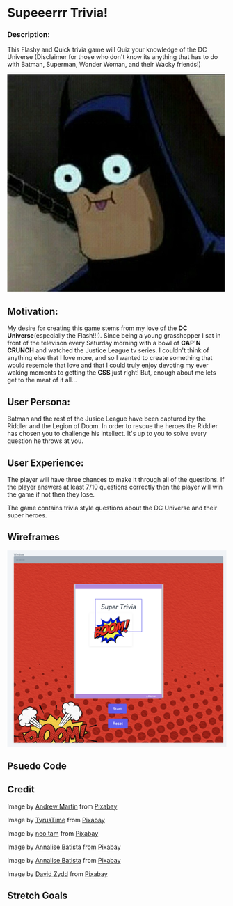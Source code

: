 # Supeeerrr Trivia!
### Description: 
This Flashy and Quick trivia game will Quiz your knowledge of the DC Universe (Disclaimer for those who don't know its anything that has to do with Batman, Superman, Wonder Woman, and their Wacky friends!)
 
![goofy batman](Pictures/Batmannanananananananananananan.jpg)


## Motivation:
My desire for creating this game stems from my love of the **DC Universe**(especially the Flash!!!). Since being a young grasshopper I sat in front of the televison every Saturday morning with a bowl of **CAP'N CRUNCH** and watched the Justice League tv series. I couldn't think of anything else that I love more, and so I wanted to create something that would resemble that love and that I could truly enjoy devoting my ever waking moments to getting the **CSS** just right! But, enough about me lets get to the meat of it all...


## User Persona:
Batman and the rest of the Jusice League have been captured by the Riddler and the Legion of Doom. In order to rescue the heroes the Riddler has chosen you to challenge his intellect. It's up to you to solve every question he throws at you. 


## User Experience:
The player will have three chances to make it through all of the questions. If the player answers at least 7/10 questions correctly then the player will win the game if not then they lose. 

The game contains trivia style questions about the DC Universe and their super heroes.


## Wireframes
![Wireframe](Pictures/Wireframe.png)




## Psuedo Code





## Credit
Image by <a href="https://pixabay.com/users/aitoff-388338/?utm_source=link-attribution&amp;utm_medium=referral&amp;utm_campaign=image&amp;utm_content=4680150">Andrew Martin</a> from <a href="https://pixabay.com/?utm_source=link-attribution&amp;utm_medium=referral&amp;utm_campaign=image&amp;utm_content=4680150">Pixabay</a>


Image by <a href="https://pixabay.com/users/TyrusTime-13018745/?utm_source=link-attribution&amp;utm_medium=referral&amp;utm_campaign=image&amp;utm_content=4335468">TyrusTime</a> from <a href="https://pixabay.com/?utm_source=link-attribution&amp;utm_medium=referral&amp;utm_campaign=image&amp;utm_content=4335468">Pixabay</a>


Image by <a href="https://pixabay.com/users/neotam-11291643/?utm_source=link-attribution&amp;utm_medium=referral&amp;utm_campaign=image&amp;utm_content=4326671">neo tam</a> from <a href="https://pixabay.com/?utm_source=link-attribution&amp;utm_medium=referral&amp;utm_campaign=image&amp;utm_content=4326671">Pixabay</a>


Image by <a href="https://pixabay.com/users/AnnaliseArt-7089643/?utm_source=link-attribution&amp;utm_medium=referral&amp;utm_campaign=image&amp;utm_content=4997676">Annalise Batista</a> from <a href="https://pixabay.com/?utm_source=link-attribution&amp;utm_medium=referral&amp;utm_campaign=image&amp;utm_content=4997676">Pixabay</a>

Image by <a href="https://pixabay.com/users/AnnaliseArt-7089643/?utm_source=link-attribution&amp;utm_medium=referral&amp;utm_campaign=image&amp;utm_content=4237316">Annalise Batista</a> from <a href="https://pixabay.com/?utm_source=link-attribution&amp;utm_medium=referral&amp;utm_campaign=image&amp;utm_content=4237316">Pixabay</a>

Image by <a href="https://pixabay.com/users/DavidZydd-985081/?utm_source=link-attribution&amp;utm_medium=referral&amp;utm_campaign=image&amp;utm_content=2721690">David Zydd</a> from <a href="https://pixabay.com/?utm_source=link-attribution&amp;utm_medium=referral&amp;utm_campaign=image&amp;utm_content=2721690">Pixabay</a>


## Stretch Goals